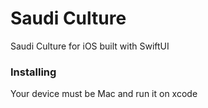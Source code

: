 # Saudi Culture
Saudi Culture for iOS built with SwiftUI


### Installing
Your device must be Mac and run it on xcode

